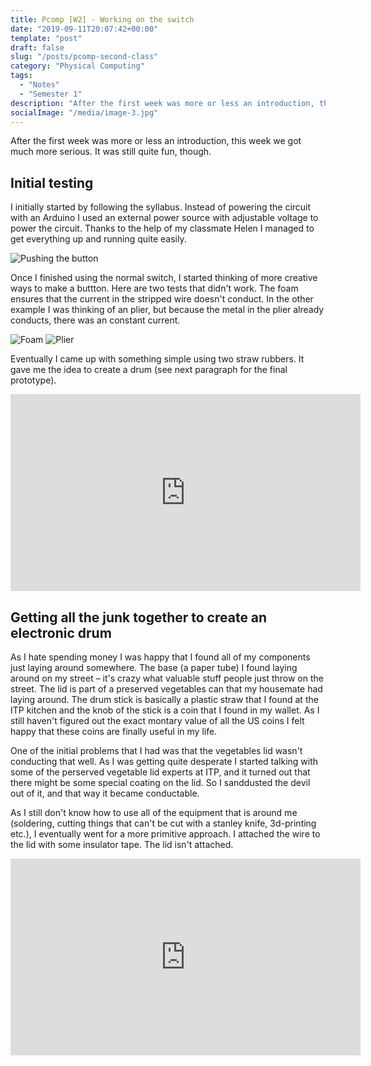 ```yaml
---
title: Pcomp [W2] - Working on the switch
date: "2019-09-11T20:07:42+00:00"
template: "post"
draft: false
slug: "/posts/pcomp-second-class"
category: "Physical Computing"
tags:
  - "Notes"
  - "Semester 1"
description: "After the first week was more or less an introduction, this week we got much more serious. It was still quite fun, though."
socialImage: "/media/image-3.jpg"
---
```


After the first week was more or less an introduction, this week we got much more serious. It was still quite fun, though.

## Initial testing

I initially started by following the syllabus. Instead of powering the circuit with an Arduino I used an external power source with adjustable voltage to power the circuit.  Thanks to the help of my classmate Helen I managed to get everything up and running quite easily.

![Pushing the button](/media/pcomp/button.gif)

Once I finished using the normal switch, I started thinking of more creative ways to make a buttton. Here are two tests that didn't work. The foam ensures that the current in the stripped wire doesn't conduct. In the other example I was thinking of an plier, but because the metal in the plier already conducts, there was an constant current. 

![Foam](/media/pcomp/notworking1.jpg)
![Plier](/media/pcomp/notworking2.jpg)


Eventually I came up with something simple using two straw rubbers. It gave me the idea to create a drum (see next paragraph for the final prototype).

<iframe width="560" height="315" src="https://www.youtube.com/embed/9JM5PmyvSAU" frameborder="0" allow="accelerometer; autoplay; encrypted-media; gyroscope; picture-in-picture" allowfullscreen></iframe>


## Getting all the junk together to create an electronic drum

As I hate spending money I was happy that I found all of my components just laying around somewhere. The base (a paper tube) I found laying around on my street – it's crazy what valuable stuff people just throw on the street. The lid is part of a preserved vegetables can that my housemate had laying around. The drum stick is basically a plastic straw that I found at the ITP kitchen and the knob of the stick is a coin that I found in my wallet. As I still haven't figured out the exact montary value of all the US coins I felt happy that these coins are finally useful in my life.

One of the initial problems that I had was that the vegetables lid wasn't conducting that well. As I was getting quite desperate I started talking with some of the perserved vegetable lid experts at ITP, and it turned out that there might be some special coating on the lid. So I sanddusted the devil out of it, and that way it became conductable.

As I still don't know how to use all of the equipment that is around me (soldering, cutting things that can't be cut with a stanley knife, 3d-printing etc.), I eventually went for a more primitive approach. I attached the wire to the lid with some insulator tape. The lid isn't attached. 

<iframe width="560" height="315" src="https://www.youtube.com/embed/cZhgHfDXJhE" frameborder="0" allow="accelerometer; autoplay; encrypted-media; gyroscope; picture-in-picture" allowfullscreen></iframe>


